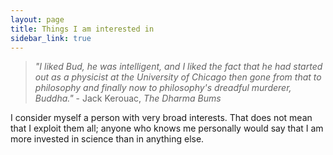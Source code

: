 ```yaml
---
layout: page
title: Things I am interested in
sidebar_link: true
---
```


> _"I liked Bud, he was intelligent, and I liked the fact that he had started out as a physicist at the University of Chicago then gone from that to philosophy and finally now to philosophy's dreadful murderer, Buddha."_ - Jack Kerouac, _The Dharma Bums_

I consider myself a person with very broad interests. That does not mean that I exploit them all; anyone who knows me personally would say that I am more invested in science than in anything else. 

<!--
<p class="message">
  Hey there! This page is included as an example. Feel free to customize it
  for your own use upon downloading. Carry on!
</p>
-->
